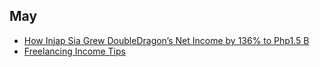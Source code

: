 ## May
- [How Injap Sia Grew DoubleDragon’s Net Income by 136% to Php1.5 B](http://www.entrepreneur.com.ph/news-and-events/how-injap-sia-grew-doubledragon-s-net-income-by-136-to-php1-5-b-a1673-20170510)
- [Freelancing Income Tips](http://www.entrepreneur.com.ph/run-and-grow/freelancing-income-tips-a1148-20160610-lfrm)
